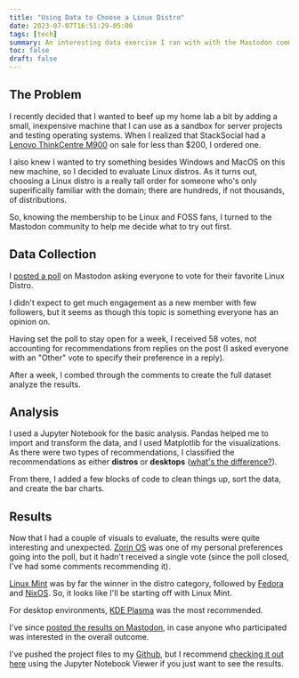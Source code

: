 ```yaml
---
title: "Using Data to Choose a Linux Distro"
date: 2023-07-07T16:51:29-05:00
tags: [tech]
summary: An interesting data exercise I ran with with the Mastodon community.
toc: false
draft: false
---
```


## The Problem

I recently decided that I wanted to beef up my home lab a bit by adding a small, inexpensive machine that I can use as a sandbox for server projects and testing operating systems. When I realized that StackSocial had a [Lenovo ThinkCentre M900](https://stacksocial.com/sales/lenovo-thinkcentre-m900-tiny-core-i5-6500t-16gb-256gb-ssd-wi-fi-windows-10-pro-refurbished) on sale for less than $200, I ordered one.

I also knew I wanted to try something besides Windows and MacOS on this new machine, so I decided to evaluate Linux distros. As it turns out, choosing a Linux distro is a really tall order for someone who's only superifically familiar with the domain; there are hundreds, if not thousands, of distributions.

So, knowing the membership to be Linux and FOSS fans, I turned to the Mastodon community to help me decide what to try out first.

## Data Collection

I [posted a poll](https://fosstodon.org/@scoknig/110634616581420265) on Mastodon asking everyone to vote for their favorite Linux Distro. 

I didn't expect to get much engagement as a new member with few followers, but it seems as though this topic is something everyone has an opinion on.

Having set the poll to stay open for a week, I received 58 votes, not accounting for recommendations from replies on the post (I asked everyone with an "Other" vote to specify their preference in a reply).

After a week, I combed through the comments to create the full dataset analyze the results.

## Analysis

I used a Jupyter Notebook for the basic analysis. Pandas helped me to import and transform the data, and I used Matplotlib for the visualizations. As there were two types of recommendations, I classified the recommendations as either __distros__ or __desktops__ ([what's the difference?](https://embeddedinventor.com/linux-distros-vs-desktop-environments-differences-explained/)).

From there, I added a few blocks of code to clean things up, sort the data, and create the bar charts.

## Results

Now that I had a couple of visuals to evaluate, the results were quite interesting and unexpected. [Zorin OS](https://zorin.com/os/) was one of my personal preferences going into the poll, but it hadn't received a single vote (since the poll closed, I've had some comments recommending it).

[Linux Mint](https://linuxmint.com/) was by far the winner in the distro category, followed by [Fedora](https://www.fedoraproject.org/) and [NixOS](https://nixos.org/). So, it looks like I'll be starting off with Linux Mint.

For desktop environments, [KDE Plasma](https://kde.org/plasma-desktop/) was the most recommended.

I've since [posted the results on Mastodon](https://fosstodon.org/@scoknig/110674998281361161), in case anyone who participated was interested in the overall outcome.

I've pushed the project files to my [Github](https://github.com/scoknig/mastodon-linux-recs/blob/main/Linux%20Poll%20Analysis.ipynb), but I recommend [checking it out here](https://nbviewer.org/github/scoknig/mastodon-linux-recs/blob/main/Linux%20Poll%20Analysis.ipynb) using the Jupyter Notebook Viewer if you just want to see the results.